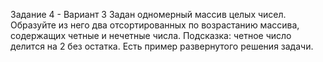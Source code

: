 Задание 4 - Вариант 3
Задан одномерный массив целых чисел. Образуйте из него два отсортированных по возрастанию массива, содержащих четные и нечетные числа. Подсказка: четное число делится на 2 без остатка. Есть пример развернутого решения задачи.